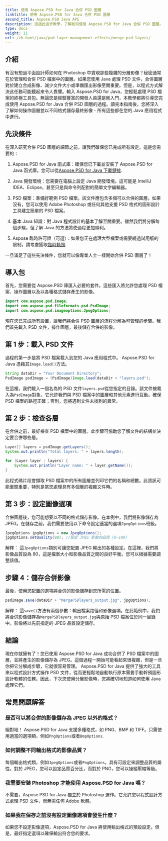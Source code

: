 ```yaml
---
title: 使用 Aspose.PSD for Java 合併 PSD 圖層
linktitle: 使用 Aspose.PSD for Java 合併 PSD 圖層
second_title: Aspose.PSD Java API
description: 透過此逐步教學，了解如何使用 Aspose.PSD for Java 合併 PSD 圖層。非常適合希望自動化影像處理任務的開發人員。
type: docs
weight: 11
url: /zh-hant/java/psd-layer-management-effects/merge-psd-layers/
---
```

## 介紹

有沒有想過平面設計師如何在 Photoshop 中實現那些複雜的分層影像？秘密通常在於管理和合併 PSD 檔案中的圖層。如果您使用 Java 處理 PSD 文件，合併圖層對於建立合成影像、減少文件大小或準備匯出影像至關重要。但是，以程式方式解決此任務可能聽起來令人畏懼。輸入 Aspose.PSD for Java，您輕鬆處理 PSD 檔案的終極工具包。無論您是經驗豐富的開發人員還是剛入門，本教學都將引導您完成使用 Aspose.PSD for Java 合併 PSD 圖層的過程。讀完本指南後，您將深入了解如何操作圖層並以不同格式儲存最終影像 - 所有這些都在您的 Java 應用程式中進行。

## 先決條件

在深入研究合併 PSD 圖層的細節之前，讓我們確保您已完成所有設定。這是您需要的：

1. Aspose.PSD for Java 函式庫：確保您已下載並安裝了 Aspose.PSD for Java 函式庫。您可以從[Aspose.PSD for Java 下載鏈接](https://releases.aspose.com/psd/java/).

2. Java 開發環境：您需要在電腦上設定 Java 開發環境。這可能是 IntelliJ IDEA、Eclipse，甚至只是與命令列配對的簡單文字編輯器。

3. PSD 檔案：準備好範例 PSD 檔案。該文件應包含多個可以合併的圖層。如果沒有，您可以使用 Adobe Photoshop 或任何其他支援 PSD 格式的圖形設計工具建立簡單的 PSD 檔案。

4. 基本 Java 知識：對 Java 程式設計的基本了解至關重要。雖然我們將分解每個步驟，但了解 Java 的方法將使過程更加順利。

5.  Aspose 臨時許可證（可選）：如果您正在處理大型檔案或需要繞過試用版的限制，請考慮獲取[臨時執照](https://purchase.aspose.com/temporary-license/).

一旦滿足了這些先決條件，您就可以像專業人士一樣開始合併 PSD 圖層了！

## 導入包

首先，您需要從 Aspose.PSD 庫匯入必要的套件。這些匯入將允許您處理 PSD 檔案、操作圖層以及以各種格式儲存產生的影像。

```java
import com.aspose.psd.Image;
import com.aspose.psd.fileformats.psd.PsdImage;
import com.aspose.psd.imageoptions.JpegOptions;
```

現在您已完成所有設置，讓我們將合併 PSD 圖層的流程分解為可管理的步驟。我們首先載入 PSD 文件，操作圖層，最後儲存合併的影像。

## 第 1 步：載入 PSD 文件

過程的第一步是將 PSD 檔案載入到您的 Java 應用程式中。 Aspose.PSD for Java 憑藉其`Image.load()`方法。

```java
String dataDir = "Your Document Directory";
PsdImage psdImage = (PsdImage)Image.load(dataDir + "layers.psd");
```

在這裡，我們載入一個名為的 PSD 文件`layers.psd`從您指定的目錄。該文件被載入為`PsdImage`對象，它允許我們與 PSD 檔案中的圖層和其他元素進行互動。確保 PSD 檔案的路徑正確；否則，您將遇到文件未找到的異常。

## 第 2 步：檢查各層

在合併之前，最好檢查 PSD 檔案中的圖層。此步驟可協助您了解文件的結構並決定要合併哪些層。

```java
Layer[] layers = psdImage.getLayers();
System.out.println("Total layers: " + layers.length);

for (Layer layer : layers) {
    System.out.println("Layer name: " + layer.getName());
}
```

此程式碼片段會擷取 PSD 檔案中的所有圖層並列印它們的名稱和總數。此資訊可能至關重要，特別是當您處理具有多個層的複雜文件時。

## 第 3 步：設定圖像選項

合併圖層後，您可能想要以不同的格式儲存影像。在本例中，我們將影像儲存為 JPEG。在儲存之前，我們需要使用以下命令設定適當的選項`JpegOptions`班級。

```java
JpegOptions jpgOptions = new JpegOptions();
jpgOptions.setQuality(80); //設定 JPEG 影像的品質 (0-100)
```

解釋：
這`JpegOptions`類別可讓您配置 JPEG 輸出的各種設定。在這裡，我們將影像品質設為 80，這是檔案大小和影像品質之間的良好平衡。您可以根據需要調整該值。

## 步驟 4：儲存合併影像

最後，使用您配置的選項將合併的影像儲存到您所需的位置。

```java
psdImage.save(dataDir + "MergePSDlayers_output.jpg", jpgOptions);
```

解釋：
這`save()`方法有兩個參數：輸出檔案路徑和影像選項。在此範例中，我們將合併影像儲存為`MergePSDlayers_output.jpg`與原始 PSD 檔案位於同一目錄中。影像將以先前指定的 JPEG 品質設定儲存。

## 結論

現在你就擁有了！您已使用 Aspose.PSD for Java 成功合併了 PSD 檔案中的圖層，並將產生的影像儲存為 JPEG。這個過程一開始可能看起來很複雜，但是一旦你把它分解成步驟，它就很容易管理。 Aspose.PSD for Java 提供了強大的工具來以程式設計方式操作 PSD 文件，從而更輕鬆地自動執行原本需要手動幹預圖形設計軟體的任務。因此，下次您使用分層影像時，您將確切地知道如何使用 Java 處理它們。

## 常見問題解答

### 是否可以將合併的影像儲存為 JPEG 以外的格式？
絕對地！ Aspose.PSD for Java 支援多種格式，如 PNG、BMP 和 TIFF。只需使用適當的選項類，例如`PngOptions`或者`BmpOptions`.

### 如何調整不同輸出格式的影像品質？
每個輸出格式類，例如`JpegOptions`或者`PngOptions`，具有可設定來調整品質的屬性。對於 JPEG，您可以設定品質百分比，而對於 PNG，您可以操縱壓縮等級。

### 我需要安裝 Photoshop 才能使用 Aspose.PSD for Java 嗎？
不需要，Aspose.PSD for Java 獨立於 Photoshop 運作。它允許您以程式設計方式處理 PSD 文件，而無需任何 Adobe 軟體。

### 如果我在保存之前沒有設定圖像選項會發生什麼？
如果您不設定影像選項，Aspose.PSD for Java 將使用輸出格式的預設設定。但是，最好指定選項以確保輸出符合您的要求。